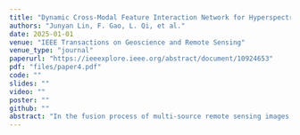 ```yaml
---
title: "Dynamic Cross-Modal Feature Interaction Network for Hyperspectral and LiDAR Data Classification"
authors: "Junyan Lin, F. Gao, L. Qi, et al."
date: 2025-01-01
venue: "IEEE Transactions on Geoscience and Remote Sensing"
venue_type: "journal"
paperurl: "https://ieeexplore.ieee.org/abstract/document/10924653"
pdf: "files/paper4.pdf"
code: ""
slides: ""
video: ""
poster: ""
github: ""
abstract: "In the fusion process of multi-source remote sensing images, different emphasis may arise at different stages. Therefore, for the first time in the field of multi-source classification involving hyperspectral and radar imagery, we introduced the architecture of a dynamic network. Our proposed dynamic routing strategy and second-order feature interaction module have been empirically validated across multiple datasets, affirming their effectiveness."
---
```

